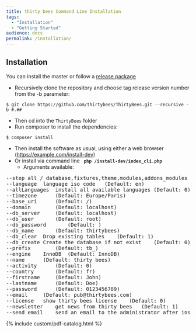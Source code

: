 ```yaml
---
title: thirty bees Command Line Installation
tags:
  - "Installation"
  - "Getting Started"
audience: docs
permalink: /installation/
---
```

## Installation
You can install the master or follow a [release package](https://github.com/thirtybees/thirtybees/releases) 
- Recursively clone the repository and choose tag release version number from the -b parameter:
```shell
$ git clone https://github.com/thirtybees/ThirtyBees.git --recursive -b #.##
```
- Then cd into the `ThirtyBees` folder
- Run composer to install the dependencies:
```shell
$ composer install
```
- Then install the software as usual, using either a web browser (https://example.com/install-dev) 
- Or install via command line 
**``` php /install-dev/index_cli.php```**
	- Arguments available:
<pre>--step	all / database,fixtures,theme,modules,addons_modules	(Default: all)
--language	language iso code	(Default: en)
--allLanguages	install all available languages	(Default: 0)
--timezone		(Default: Europe/Paris)
--base_uri		(Default: /)
--domain		(Default: localhost)
--db_server		(Default: localhost)
--db_user		(Default: root)
--db_password		(Default: )
--db_name		(Default: thirtybees)
--db_clear	Drop existing tables	(Default: 1)
--db_create	Create the database if not exist	(Default: 0)
--prefix		(Default: tb_)
--engine	InnoDB	(Default: InnoDB)
--name		(Default: thirty bees)
--activity		(Default: 0)
--country		(Default: fr)
--firstname		(Default: John)
--lastname		(Default: Doe)
--password		(Default: 0123456789)
--email		(Default: pub@thirtybees.com)
--license	show thirty bees license	(Default: 0)
--newsletter	get news from thirty bees	(Default: 1)
--send_email	send an email to the administrator after installation	(Default: 1)</pre>

{% include custom/pdf-catalog.html %}